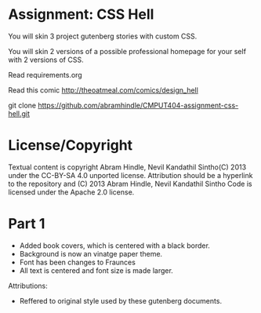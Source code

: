 Assignment: CSS Hell
====================

You will skin 3 project gutenberg stories with custom CSS.

You will skin 2 versions of a possible professional homepage for your
self with 2 versions of CSS.

Read requirements.org

Read this comic http://theoatmeal.com/comics/design_hell

git clone https://github.com/abramhindle/CMPUT404-assignment-css-hell.git

License/Copyright
=================

Textual content is copyright Abram Hindle, Nevil Kandathil Sintho(C) 2013 under the CC-BY-SA
4.0 unported license. Attribution should be a hyperlink to the
repository and (C) 2013 Abram Hindle, Nevil Kandathil Sintho
Code is licensed under the Apache 2.0 license.


Part 1
=================

- Added book covers, which is centered with a black border.
- Background is now an vinatge paper theme.
- Font has been changes to Fraunces
- All text is centered and font size is made larger.

Attributions:
- Reffered to original style used by these gutenberg documents.


